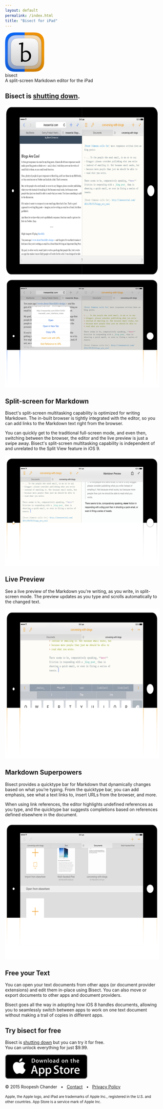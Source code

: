```yaml
---
layout: default
permalink: /index.html
title: "Bisect for iPad"
---
```


<!-- App name and description -->
<div class="centered_image"><img
    src="/images/bisect_logo_rendered.png"
    srcset="/images/bisect_logo_rendered@2x.png 2x"
    width="128" height="128" />
</div>
<div class="app-h1">
  bisect
</div>
<div class="app-h2">
  A split-screen Markdown editor for the iPad
</div>

<section>
<div class="section-text">
  <h2>Bisect is <a href="http://roopc.net/posts/2016/sunsetting-bisect/">shutting down</a>.</h2>
</div>
</section>


<!-- Main image -->
<article class="main-image-container"><img
     src="images/bisectweb_black_ipad.png"
     srcset="images/bisectweb_black_ipad@2x.png 2x"
     width=791 height=558 />
</article>

<!-- Features -->
<div class="separating-bar">
  <div class="orange-right">
  </div>
</div>

<section>
<img src="images/markdown_browser_editor_split_menu.png"
     srcset="images/markdown_browser_editor_split_menu@2x.png 2x"
     width=640
     height=360
      />
<div class="section-text">
  <h2>Split-screen for Markdown</h2>

  <p>Bisect's split-screen multitasking capability is optimized for writing
  Markdown. The in-built browser is tightly integrated with the editor,
  so you can add links to the Markdown text right from the browser.</p>

  <p>You can quickly get to the traditional full-screen mode,
  and even then, switching between the browser, the editor and the live
  preview is just a swipe away. Bisect's split-screen multitasking
  capability is independent of and unrelated to the Split View feature
  in iOS 9.</p>

</div>
</section>

<div class="separating-bar">
  <div class="blue-left">
  </div>
</div>

<section>
<img src="images/markdown_preview_split.png"
     srcset="images/markdown_preview_split@2x.png 2x"
     width=640
     height=360
      />
<div class="section-text">
  <h2>Live Preview</h2>

  <p>See a live preview of the Markdown you're writing, as you write, in
  split-screen mode. The preview updates as you type and scrolls
  automatically to the changed text.<p/>
</div>
</section>

<div class="separating-bar">
  <div class="orange-right">
  </div>
</div>

<section>
<img src="images/markdown_quicktype_bar.png"
     srcset="images/markdown_quicktype_bar@2x.png 2x"
     width=640
     height=490 />
<div class="section-text">
  <h2>Markdown Superpowers</h2>

  <p>Bisect provides a quicktype bar for Markdown that dynamically
  changes based on what you’re typing. From the quicktype bar, you can
  add emphasis, see what a text links to, insert URLs from the browser,
  and more.</p>

  <p>When using link references, the editor highlights undefined
  references as you type, and the quicktype bar suggests completions
  based on references defined elsewhere in the document.</p>
</div>
</section>

<div class="separating-bar">
  <div class="blue-left">
  </div>
</div>

<section>
<img src="images/markdown_documents.png"
     srcset="images/markdown_documents@2x.png 2x"
     width=640
     height=450 />
<div class="section-text">
  <h2>Free your Text</h2>
  <p>You can open your text documents from other
  apps (or document provider extensions) and edit them
  in-place using Bisect. You can also move or export documents to other
  apps and document providers.</p>

  <p>Bisect goes all the way in adopting how iOS 8 handles documents,
  allowing you to seamlessly switch between apps to work on one
  text document without making a trail of copies in different apps.</p>
</div>
</section>

<!-- Signup -->
<div class="separating-bar" id="join-beta">
  <div class="blue-left"></div>
  <div class="orange-right"></div>
</div>

<div class="gray-box action-box">
<h2>Try <b>bisect</b> for free</h2>

<p>Bisect is <a
href="http://roopc.net/posts/2016/sunsetting-bisect/">shutting down</a>
but you can try it for free.<br/>
You can unlock everything for just $9.99.<br/></p>

  <a
    href="https://itunes.apple.com/us/app/bisect-split-screen-markdown/id936461210?ls=1&mt=8&at=1000l6ab"><img
    src="/images/app_store_badge.svg" /></a>

</div>

<div class="separating-bar" id="join-beta">
  <div class="blue-left"></div>
  <div class="orange-right"></div>
</div>

<!-- Footer -->
<div class="footer-box">
<p>
  © 2015 Roopesh Chander
  &nbsp;&nbsp;•&nbsp;&nbsp;
  <a href="/contact/">Contact</a>
  &nbsp;&nbsp;•&nbsp;&nbsp;
  <a href="/privacy/">Privacy Policy</a>
</p>
<p><small>Apple, the Apple logo, and iPad are trademarks of Apple Inc., registered in the U.S. and other countries. App Store is a service mark of Apple Inc.</small></p>
</div>
